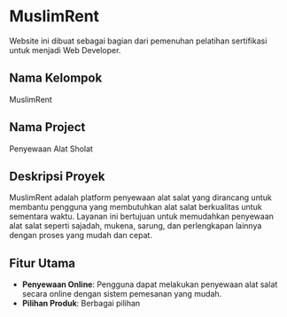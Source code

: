 # MuslimRent

Website ini dibuat sebagai bagian dari pemenuhan pelatihan sertifikasi untuk menjadi Web Developer.

## Nama Kelompok
MuslimRent

## Nama Project
Penyewaan Alat Sholat

## Deskripsi Proyek
MuslimRent adalah platform penyewaan alat salat yang dirancang untuk membantu pengguna yang membutuhkan alat salat berkualitas untuk sementara waktu. Layanan ini bertujuan untuk memudahkan penyewaan alat salat seperti sajadah, mukena, sarung, dan perlengkapan lainnya dengan proses yang mudah dan cepat.

## Fitur Utama
- **Penyewaan Online**: Pengguna dapat melakukan penyewaan alat salat secara online dengan sistem pemesanan yang mudah.
- **Pilihan Produk**: Berbagai pilihan
